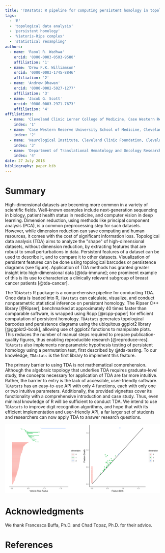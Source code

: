 ```yaml
---
title: 'TDAstats: R pipeline for computing persistent homology in topological data analysis'
tags:
  - 'R'
  - 'topological data analysis'
  - 'persistent homology'
  - 'Vietoris-Rips complex'
  - 'statistical resampling'
authors:
  - name: 'Raoul R. Wadhwa'
    orcid: '0000-0003-0503-9580'
    affiliation: '1'
  - name: 'Drew F.K. Williamson'
    orcid: '0000-0003-1745-8846'
    affiliation: '2'
  - name: 'Andrew Dhawan'
    orcid: '0000-0002-5027-1277'
    affiliation: '3'
  - name: 'Jacob G. Scott'
    orcid: '0000-0003-2971-7673'
    affiliation: '4'
affiliations:
  - name: 'Cleveland Clinic Lerner College of Medicine, Case Western Reserve University, Cleveland, OH 44195, USA'
    index: '1'
  - name: 'Case Western Reserve University School of Medicine, Cleveland, OH 44106, USA'
    index: '2'
  - name: 'Neurological Institute, Cleveland Clinic Foundation, Cleveland, OH 44195, USA'
    index: '3'
  - name: 'Department of Translational Hematology and Oncology Research, Cleveland Clinic Foundation, Cleveland, OH 44195, USA'
    index: '4'
date: 27 July 2018
bibliography: paper.bib
---
```


# Summary

High-dimensional datasets are becoming more common in a variety of scientific fields. Well-known examples include next-generation sequencing in biology, patient health status in medicine, and computer vision in deep learning. Dimension reduction, using methods like principal component analysis (PCA), is a common preprocessing step for such datasets. However, while dimension reduction can save computing and human resources, it comes with the cost of significant information loss. Topological data analysis (TDA) aims to analyze the "shape" of high-dimensional datasets, without dimension reduction, by extracting features that are robust to small perturbations in data. Persistent features of a dataset can be used to describe it, and to compare it to other datasets. Visualization of persistent features can be done using topological barcodes or persistence diagrams (see figure). Application of TDA methods has granted greater insight into high-dimensional data [@tda-immune]; one prominent example of this is its use to characterize a clinically relevant subgroup of breast cancer patients [@tda-cancer].

The ``TDAstats`` R package is a comprehensive pipeline for conducting TDA. Once data is loaded into R, ``TDAstats`` can calculate, visualize, and conduct nonparametric statistical inference on persistent homology. The Ripser C++ library [@Ripser], benchmarked at approximately 40 times faster than comparable software, is wrapped using Rcpp [@rcpp-paper] for efficient computation of persistent homology. ``TDAstats`` generates topological barcodes and persistence diagrams using the ubiquitous ggplot2 library [@ggplot2-book], allowing use of ggplot2 functions to manipulate plots. This reduces the number of manual steps required to prepare publication-quality figures, thus enabling reproducible research [@reproduce-res]. ``TDAstats`` also implements nonparametric hypothesis testing of persistent homology using a permutation test, first described by @tda-testing. To our knowledge, ``TDAstats`` is the first library to implement this feature.

The primary barrier to using TDA is not mathematical comprehension. Although the algebraic topology that underlies TDA requires graduate-level study, the concepts necessary for application of TDA are far more intuitive. Rather, the barrier to entry is the lack of accessible, user-friendly software. ``TDAstats`` has an easy-to-use API with only 4 functions, each with only one or two intuitive parameters. Additionally, the provided vignettes cover its functionality with a comprehensive introduction and case study. Thus, even minimal knowledge of R will be sufficient to conduct TDA. We intend to use ``TDAstats`` to improve digit recognition algorithms, and hope that with its efficient implementation and user-friendly API, a far larger set of students and researchers can now apply TDA to answer research questions.

![Topological barcode (left) and persistence diagram (right) of the sphere3d sample dataset included with ``TDAstats``. The 0-cycles are colored red, the 1-cycles are colored green, and the 2-cycles are colored blue. For details on interpreting these plots, see @roadmap-tda.](sphere3d.png)

# Acknowledgments

We thank Francesca Buffa, Ph.D. and Chad Topaz, Ph.D. for their advice.

# References

